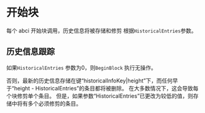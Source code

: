 # 开始块

每个 abci 开始块调用，历史信息将被存储和修剪
根据`HistoricalEntries`参数。

## 历史信息跟踪

如果`HistoricalEntries` 参数为0，则`BeginBlock` 执行无操作。

否则，最新的历史信息存储在键“historicalInfoKey|height”下，而任何早于“height - HistoricalEntries”的条目都将被删除。
在大多数情况下，这会导致每个块修剪单个条目。
但是，如果参数“HistoricalEntries”已更改为较低的值，则存储中将有多个必须修剪的条目。 